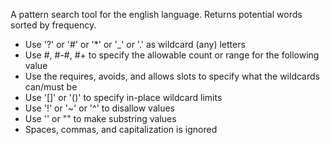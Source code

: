 A pattern search tool for the english language.  Returns potential words sorted by frequency. 

- Use '?' or '#' or '*' or '_' or '.' as wildcard (any) letters
- Use #, #-#, #+ to specify the allowable count or range for the following value
- Use the requires, avoids, and allows slots to specify what the wildcards can/must be
- Use '[]' or '()' to specify in-place wildcard limits
- Use '!' or '~' or '^' to disallow values
- Use '' or "" to make substring values
- Spaces, commas, and capitalization is ignored
